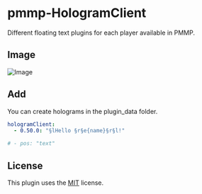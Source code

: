 # pmmp-HologramClient
Different floating text plugins for each player available in PMMP.

## Image
![Image](https://github.com/user-attachments/assets/5164bd5b-0c58-4478-85c5-3d1a3c106f37)

## Add
You can create holograms in the plugin_data folder.
```yml
hologramClient:
  - 0.50.0: "§lHello §r§e{name}§r§l!"

# - pos: "text"
```

## License
This plugin uses the [MIT](./LICENSE) license.
